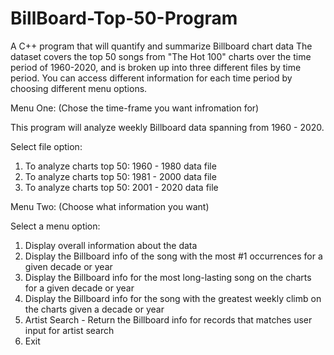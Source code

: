 # BillBoard-Top-50-Program
A C++ program that will quantify and summarize Billboard chart data
The dataset covers the top 50 songs from "The Hot 100" charts over the time period of 1960-2020,
and is broken up into three different files by time period.
You can access different information for each time period by choosing different
menu options.

Menu One: (Chose the time-frame you want infromation for) 
 
This program will analyze weekly Billboard data spanning from 1960 - 2020.

Select file option:
   1. To analyze charts top 50: 1960 - 1980 data file
   2. To analyze charts top 50: 1981 - 2000 data file
   3. To analyze charts top 50: 2001 - 2020 data file


Menu Two: (Choose what information you want)

Select a menu option: 
   1. Display overall information about the data
   2. Display the Billboard info of the song with the most #1 occurrences for a given decade or year
   3. Display the Billboard info for the most long-lasting song on the charts for a given decade or year
   4. Display the Billboard info for the song with the greatest weekly climb on the charts given a decade or year
   5. Artist Search - Return the Billboard info for records that matches user input for artist search
   6. Exit

